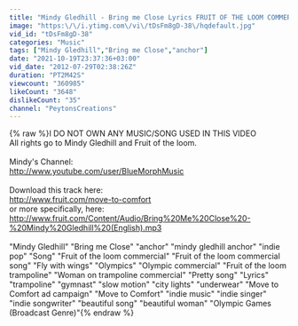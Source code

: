 ```yaml
---
title: "Mindy Gledhill - Bring me Close Lyrics FRUIT OF THE LOOM COMMERCIAL SONG"
image: "https:\/\/i.ytimg.com\/vi\/tDsFm8gD-38\/hqdefault.jpg"
vid_id: "tDsFm8gD-38"
categories: "Music"
tags: ["Mindy Gledhill","Bring me Close","anchor"]
date: "2021-10-19T23:37:36+03:00"
vid_date: "2012-07-29T02:38:26Z"
duration: "PT2M42S"
viewcount: "360985"
likeCount: "3648"
dislikeCount: "35"
channel: "PeytonsCreations"
---
```

{% raw %}I DO NOT OWN ANY MUSIC/SONG USED IN THIS VIDEO<br />All rights go to Mindy Gledhill and Fruit of the loom.<br /><br />Mindy's Channel:<br /><a rel="nofollow" target="blank" href="http://www.youtube.com/user/BlueMorphMusic">http://www.youtube.com/user/BlueMorphMusic</a><br /><br />Download this track here:<br /><a rel="nofollow" target="blank" href="http://www.fruit.com/move-to-comfort">http://www.fruit.com/move-to-comfort</a><br />or more specifically, here:<br /><a rel="nofollow" target="blank" href="http://www.fruit.com/Content/Audio/Bring%20Me%20Close%20-%20Mindy%20Gledhill%20(English).mp3">http://www.fruit.com/Content/Audio/Bring%20Me%20Close%20-%20Mindy%20Gledhill%20(English).mp3</a><br /><br />&quot;Mindy Gledhill&quot; &quot;Bring me Close&quot; &quot;anchor&quot; &quot;mindy gledhill anchor&quot; &quot;indie pop&quot;  &quot;Song&quot;  &quot;Fruit of the loom commercial&quot; &quot;Fruit of the loom commercial song&quot; &quot;Fly with wings&quot; &quot;Olympics&quot; &quot;Olympic commercial&quot; &quot;Fruit of the loom trampoline&quot; &quot;Woman on trampoline commercial&quot; &quot;Pretty song&quot; &quot;Lyrics&quot; &quot;trampoline&quot; &quot;gymnast&quot; &quot;slow motion&quot; &quot;city lights&quot; &quot;underwear&quot; &quot;Move to Comfort ad campaign&quot; &quot;Move to Comfort&quot; &quot;indie music&quot; &quot;indie singer&quot; &quot;indie songwriter&quot; &quot;beautiful song&quot; &quot;beautiful woman&quot;  &quot;Olympic Games (Broadcast Genre)&quot;{% endraw %}
